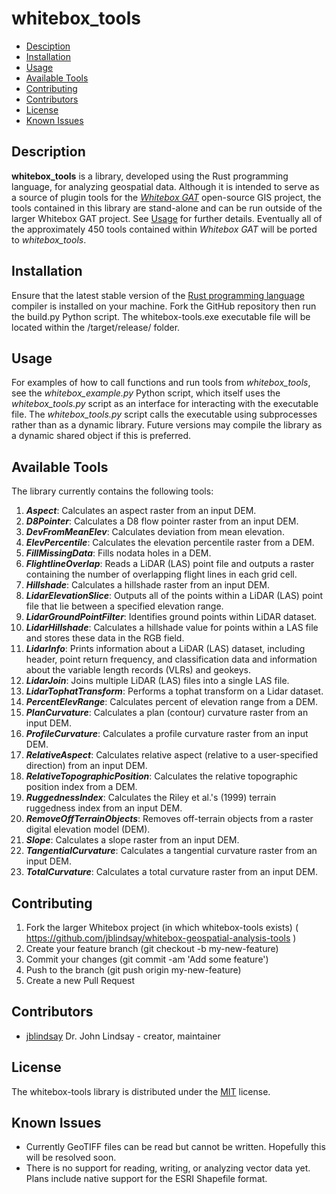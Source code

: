 # whitebox_tools

- [Desciption](#description)
- [Installation](#installation)
- [Usage](#usage)
- [Available Tools](#available-tools)
- [Contributing](#contributing)
- [Contributors](#contributors)
- [License](#license)
- [Known Issues](#known-issues)

## Description

**whitebox_tools** is a library, developed using the Rust programming language, for analyzing geospatial data. Although it is intended to serve as a source of plugin tools for the [*Whitebox GAT*](http://www.uoguelph.ca/~hydrogeo/Whitebox/) open-source GIS project, the tools contained in this library are stand-alone and can be run outside of the larger Whitebox GAT project. See [Usage](#usage) for further details. Eventually all of the approximately 450 tools contained within *Whitebox GAT* will be ported to *whitebox_tools*.

## Installation

Ensure that the latest stable version of the [Rust programming language](https://www.rust-lang.org) compiler is installed on your machine. Fork the GitHub repository then run the build.py Python script. The whitebox-tools.exe executable file will be located within the /target/release/ folder. 

## Usage

For examples of how to call functions and run tools from *whitebox_tools*, see the *whitebox_example.py* Python script, which itself uses the *whitebox_tools.py* script as an interface for interacting with the executable file. The *whitebox_tools.py* script calls the executable using subprocesses rather than as a dynamic library. Future versions may compile the library as a dynamic shared object if this is preferred.

## Available Tools

The library currently contains the following tools:

1. ***Aspect***: Calculates an aspect raster from an input DEM.
1. ***D8Pointer***: Calculates a D8 flow pointer raster from an input DEM.
1. ***DevFromMeanElev***: Calculates deviation from mean elevation.
1. ***ElevPercentile***: Calculates the elevation percentile raster from a DEM.
1. ***FillMissingData***: Fills nodata holes in a DEM.
1. ***FlightlineOverlap***: Reads a LiDAR (LAS) point file and outputs a raster containing the number of overlapping flight lines in each grid cell.
1. ***Hillshade***: Calculates a hillshade raster from an input DEM.
1. ***LidarElevationSlice***: Outputs all of the points within a LiDAR (LAS) point file that lie between a specified elevation range.
1. ***LidarGroundPointFilter***: Identifies ground points within LiDAR dataset.
1. ***LidarHillshade***: Calculates a hillshade value for points within a LAS file and stores these data in the RGB field.
1. ***LidarInfo***: Prints information about a LiDAR (LAS) dataset, including header, point return frequency, and classification data and information about the variable length records (VLRs) and geokeys.
1. ***LidarJoin***: Joins multiple LiDAR (LAS) files into a single LAS file.
1. ***LidarTophatTransform***: Performs a tophat transform on a Lidar dataset.
1. ***PercentElevRange***: Calculates percent of elevation range from a DEM.
1. ***PlanCurvature***: Calculates a plan (contour) curvature raster from an input DEM.
1. ***ProfileCurvature***: Calculates a profile curvature raster from an input DEM.
1. ***RelativeAspect***: Calculates relative aspect (relative to a user-specified direction) from an input DEM.
1. ***RelativeTopographicPosition***: Calculates the relative topographic position index from a DEM.
1. ***RuggednessIndex***: Calculates the Riley et al.'s (1999) terrain ruggedness index from an input DEM.
1. ***RemoveOffTerrainObjects***: Removes off-terrain objects from a raster digital elevation model (DEM).
1. ***Slope***: Calculates a slope raster from an input DEM.
1. ***TangentialCurvature***: Calculates a tangential curvature raster from an input DEM.
1. ***TotalCurvature***: Calculates a total curvature raster from an input DEM.

## Contributing

1. Fork the larger Whitebox project (in which whitebox-tools exists) ( https://github.com/jblindsay/whitebox-geospatial-analysis-tools )
2. Create your feature branch (git checkout -b my-new-feature)
3. Commit your changes (git commit -am 'Add some feature')
4. Push to the branch (git push origin my-new-feature)
5. Create a new Pull Request

## Contributors

- [jblindsay](https://github.com/jblindsay) Dr. John Lindsay - creator, maintainer

## License

The whitebox-tools library is distributed under the [MIT](LICENSE) license.

## Known Issues

- Currently GeoTIFF files can be read but cannot be written. Hopefully this will be resolved soon.
- There is no support for reading, writing, or analyzing vector data yet. Plans include native support for the ESRI Shapefile format.